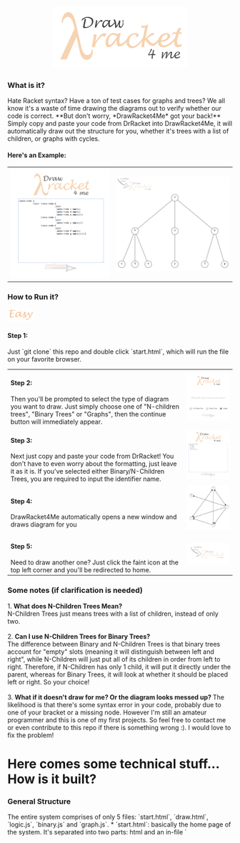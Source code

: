 <h3 align = "center">
<img src = "images/logo2.png" width = "300px">
</h3>

<h3> What is it? </h3>
Hate Racket syntax? Have a ton of test cases for graphs and trees? 
We all know it's a waste of time drawing the diagrams out to verify whether our code is correct. 
**But don't worry, *DrawRacket4Me* got your back!**<br>
Simply copy and paste your code from DrRacket into DrawRacket4Me, it will automatically draw out the structure for you, whether it's trees with a list of children, or graphs with cycles. <br>

<h4> Here's an Example:</h4>
<table>
<tr>
<td> <img src = "images/demo_code1.PNG" width = "350px"></td> <td> <img src = "images/demo_tree1.PNG" width = "400px"> </td>
</tr>
</table>

<h3> How to Run it? </h3>
<img src = "images/easy.png" width = "60px">
<h4> Step 1:</h4>
Just `git clone` this repo and double click `start.html`, which will run the file on your favorite browser.
<table>
<tr>
<td width = "380px"> <h4> Step 2: </h4> Then you'll be prompted to select the type of diagram you want to draw. Just simply choose one of "N-children trees", "Binary Trees" or "Graphs", then the continue button will immediately appear.<br>
</td>
<td><img src = "images/demo_1.PNG" width = "400px"></td>
</tr>
<tr>
<td width = "380px"> <h4> Step 3: </h4> Next just copy and paste your code from DrRacket! You don't have to even worry about the formatting, just leave it as it is. If you've selected either Binary/N-Children Trees, you are required to input the identifier name. <br> </td>
<td><img src = "images/demo_2.PNG" width = "400px"></td>
</tr>
<tr>
<td width = "380px"> <h4> Step 4: </h4> DrawRacket4Me automatically opens a new window and draws diagram for you<br> </td>
<td><img src = "images/demo_3.PNG" width = "400px"></td>
</tr>
<tr>
<td width = "380px"> <h4> Step 5: </h4> Need to draw another one? Just click the faint icon at the top left corner and you'll be redirected to home.<br></td>
<td><img src = "images/demo_5.PNG" width = "400px"></td>
</tr>
</table>

<h3> Some notes (if clarification is needed) </h3>
1. <strong> What does N-Children Trees Mean? </strong> <br>
   N-Children Trees just means trees with a list of children, instead of only two. <br> <br>
2. <strong> Can I use N-Children Trees for Binary Trees? </strong> <br> The difference between Binary and N-Children Trees is that binary trees account for "empty" slots (meaning it will distinguish between left and right", while N-Children will just put all of its children in order from left to right. Therefore, if N-Children has only 1 child, it will put it directly under the parent, whereas for Binary Trees, it will look at whether it should be placed left or right. So your choice! <br> <br>
3. <strong> What if it doesn't draw for me? Or the diagram looks messed up? </strong> The likelihood is that there's some syntax error in your code, probably due to one of your bracket or a missing node. However I'm still an amateur programmer and this is one of my first projects. So feel free to contact me or even contribute to this repo if there is something wrong :). I would love to fix the problem!

<h1> Here comes some technical stuff... How is it built? </h1>
<h3> General Structure </h3>
The entire system comprises of only 5 files: `start.html`, `draw.html`, `logic.js`, `binary.js` and `graph.js`.
* `start.html`: basically the home page of the system. It's separated into two parts: html and an in-file `<script>`. The javascript included in this file does not contribute to the logic, only the UI. Shortly put, it basically makes DrawRacket4Me look pretty.
* `draw.html`: the entire page is pretty much an html5 canvas, with a logo that redirect back to `start.html`. It also has an in-file `<script>`, which calls functions from `logic.js`, `binary.js` or `graph.js`. 
* `logic.js`, `binary.js`, `graph.js`: you can look at these three files as the brain of the system. They include functions that parse through your racket code then design and draw the desired diagram for you.

<h3> Logic/Algorithm </h3>
1. **N-Children Trees** `logic.js`
   - Parsing:
      - Parsing process is separated into 5 stages:
      - Function `process(block, identity)` loops through every character of block, which is the code user has entered and determines which stage we should head to. For example, when we hit an open bracket, we need to immediately go to CONSTRUCTOR, because either "list" or "make" should follow. "Identity" is the identifier name, and is used to verify the syntax of user's Racket code.
      - While parsing, the function also collects useful information, which includes: data of each node, which layer the node is at and the node's path. Root has a path of "0"; the first child of root has a path of "00"; the third child of the second child of root has a path of "021". The benefit of this denotation is that we can easily deduce the path of a node's closest sibling and parent. For example, if a node's path is "03251", we know its parent has to be "0325"; its older sibling has to be "03250" and its younger sibling has to be "03256". This information is essential in locating where the node is. <br>
         - **How do we find layer and path?** <br>
            - We know that whenever we hit a `(list)` constructor, a new layer from the current layer has been opened. Let our current path be denoted `path[]`, then the very next node we are processing would have a path of `path.push(0)`, because it has to be the first child of the node we have just gone past by. <br>
            - Layers would keep opening until a closing bracket is hit, which means the node we have just processed is a leaf child (since it does not open a new list of children anymore). This implies that if the next non-space/newline character is an open bracket, we should head to CONSTRUCTOR and expect a `make-node`. This would be the previous node's sibling and its path would simply be `path[path.length-1] += 1'`, as forementioned. However what if the next character is also a close bracket? <br>
            - Here's the trick. The first open bracket will always be for constructing the actual node and the next one will always be for opening a new list. Since close brackets need to match up with open brackets, this means every odd index (starting from 1) of closing brackets would be closing a `make-node` while every even index of closing brackets would be closing a list, aka a layer. Now, if we know when the layer has been closed, we know everything because we can just `path.pop()` until the desired layer has been reached. <br>
            - When we reach the desired layer, our path at that type would simply be the node's closest, older sibling, and just as forementioned, we can get the current node's path. <br>
      - All of this useful information is stored in the `arguments[]` array. We then simply do some clean up of the information and stores it in a new `info[]` array, and pass the new array to `getSibling (info)`.
  - Get Coordinates:
      - **Feeding/Preparing the array:** This step makes our x-y coordinates calculation much easier. After preparation, for an arbitrary node, denoted `info[i]` looks like: `info[i][0]` contains the node's actual data, `info[i][1]` is node's path as string, `info[i][2]` stores the # of siblings for this node, `info[i][3]` is the width of the window this node should occupy which is yet to be calculated, `info[i][4]` is node's x-coordinate yet to be calculated and `info[i][5]` is the y-coordinate yet to be calculated. Now, for our root node `info[0]`, we know it occupies the entire window's width; its x-coordinate should be right in the middle (`window.innerWidth/2`) and we can set the y-coordinate to be an arbitrary value that looks good.
      - **Calculating the coordinates:** There are three cases:
         1. Current node has a `path.length` of previous node's `path.length + 1`. This implies this node is previous node's child. Recall that for the previous node, we would have the following information: its data; its path; its number of siblings the width of window it occupies; its x-coordinate and its y-coordinate, and for the current node, we know: its data; its path and its number of siblings. Thus to get the current node's x-coordinate, we simply get previous node's occupy width and divide it by current node's number of siblings. This is the new occupy width of our current node, and its x coordinate would simply be the at the middle of our first "chunk", which is expressed as new_x:
         ```javascript 
            var siblings = info[i][2];
            var index = parseInt(info[i][1].charAt(info[i][1].length-1));
            var layer = (info[i][1].length + 1)/2 - 1;
            var width = info[i-1][3];
            var x_coordinate = info[i-1][4];
            var occupy_width = width/siblings;

            var new_x = x_coordinate + (index - siblings/2 + 0.5)*occupy_width;
         ```
         2. Current node has the same `path.length` as the previous node. This implies that this node is previous node's sibling. To get its x-coordinate, we add a "width" to the previous node's x-coordinate.
         3. Neither! We must find one if the node's siblings (if we do a nested loop from index 0, we will always find the current node's oldest sibling). Just like the previous case, instead of adding 1x width, we add Nx width, where N is basically "how young" this node is relative to the oldest sibling (which has an N of 0).
      - All of this is then stored in the `info[]` array, which is then passed to `drawTree (info)`.
   - Draw diagram:
      - Drawing the lines: we must do this before drawing our circles (nodes) because the lines will overlap the circles and look ugly. Lines are always draw from the parent to its children. Thus for each node, we simply find its parent and draws it from the x,y coordinate of the parent to itself. To make the algorithm faster, we can test whether the parent is right before the current node, which decreases the amount of double looping needed. <br>
      - Drawing the nodes: basically using canvas to draw a circle, `filleStyle = "white"`. <br>
      - Putting down the data: gets the "letters" from our `info[]` and fills it onto the nodes. <br>
   - **AND THAT'S ALL FOR N-CHILDREN TREES!**

   
      
